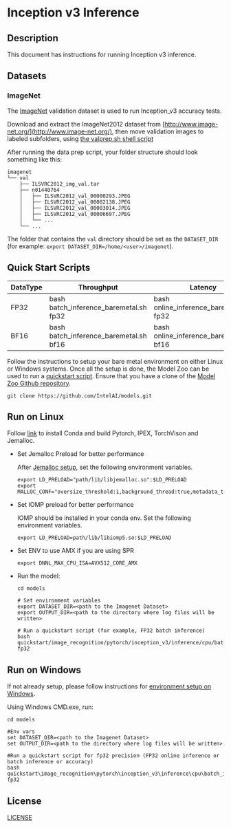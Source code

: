 # Inception v3 Inference

## Description

This document has instructions for running Inception v3 inference.


## Datasets

### ImageNet

The [ImageNet](http://www.image-net.org/) validation dataset is used to run Inception\_v3
accuracy tests.

Download and extract the ImageNet2012 dataset from [http://www.image-net.org/](http://www.image-net.org/),
then move validation images to labeled subfolders, using
[the valprep.sh shell script](https://raw.githubusercontent.com/soumith/imagenetloader.torch/master/valprep.sh)

After running the data prep script, your folder structure should look something like this:
```
imagenet
└── val
    ├── ILSVRC2012_img_val.tar
    ├── n01440764
    │   ├── ILSVRC2012_val_00000293.JPEG
    │   ├── ILSVRC2012_val_00002138.JPEG
    │   ├── ILSVRC2012_val_00003014.JPEG
    │   ├── ILSVRC2012_val_00006697.JPEG
    │   └── ...
    └── ...
```
The folder that contains the `val` directory should be set as the
`DATASET_DIR` (for example: `export DATASET_DIR=/home/<user>/imagenet`).

## Quick Start Scripts

|  DataType   | Throughput  |  Latency    |   Accuracy  |
| ----------- | ----------- | ----------- | ----------- |
| FP32        | bash batch_inference_baremetal.sh fp32 | bash online_inference_baremetal.sh fp32 | bash accuracy_baremetal.sh fp32 |
| BF16        | bash batch_inference_baremetal.sh bf16 | bash online_inference_baremetal.sh bf16 | bash accuracy_baremetal.sh bf16 |

Follow the instructions to setup your bare metal environment on either Linux or Windows systems. Once all the setup is done,
the Model Zoo can be used to run a [quickstart script](#quick-start-scripts).
Ensure that you have a clone of the [Model Zoo Github repository](https://github.com/IntelAI/models).
```
git clone https://github.com/IntelAI/models.git
```

## Run on Linux

Follow [link](/docs/general/pytorch/BareMetalSetup.md) to install Conda and build Pytorch, IPEX, TorchVison and Jemalloc.

* Set Jemalloc Preload for better performance

  After [Jemalloc setup](/docs/general/pytorch/BareMetalSetup.md#build-jemalloc), set the following environment variables.
  ```
  export LD_PRELOAD="path/lib/libjemalloc.so":$LD_PRELOAD
  export MALLOC_CONF="oversize_threshold:1,background_thread:true,metadata_thp:auto,dirty_decay_ms:9000000000,muzzy_decay_ms:9000000000"
  ```

* Set IOMP preload for better performance

  IOMP should be installed in your conda env. Set the following environment variables.
  ```
  export LD_PRELOAD=path/lib/libiomp5.so:$LD_PRELOAD
  ```

* Set ENV to use AMX if you are using SPR
  ```
  export DNNL_MAX_CPU_ISA=AVX512_CORE_AMX
  ```

* Run the model:
  ```
  cd models

  # Set environment variables
  export DATASET_DIR=<path to the Imagenet Dataset>
  export OUTPUT_DIR=<path to the directory where log files will be written>

  # Run a quickstart script (for example, FP32 batch inference)
  bash quickstart/image_recognition/pytorch/inception_v3/inference/cpu/batch_inference_baremetal.sh fp32
  ```

## Run on Windows
If not already setup, please follow instructions for [environment setup on Windows](/docs/general/Windows.md).

Using Windows CMD.exe, run:
```
cd models

#Env vars
set DATASET_DIR=<path to the Imagenet Dataset>
set OUTPUT_DIR=<path to the directory where log files will be written>

#Run a quickstart script for fp32 precision (FP32 online inference or batch inference or accuracy)
bash quickstart\image_recognition\pytorch\inception_v3\inference\cpu\batch_inference_baremetal.sh fp32
```


<!--- 80. License -->
## License

[LICENSE](/LICENSE)
